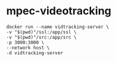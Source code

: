 # mpec-videotracking


```shell
docker run --name vidtracking-server \
-v "$(pwd)"/ssl:/app/ssl \
-v "$(pwd)"/src:/app/src \
-p 3000:3000 \
--network host \ 
-d vidtracking-server 
```